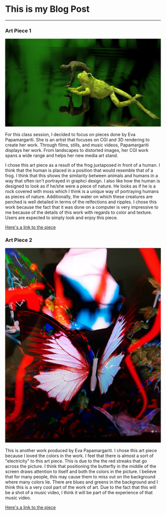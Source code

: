 # This is my Blog Post
------

### Art Piece 1
![Untitled](tumblr_ol7t3sRxhw1qzo4qro1_1280.jpg?raw=true "Untitled")

For this class session, I decided to focus on pieces done by Eva Papamargariti. She is an artist that focuses on CGI and 3D rendering to create her work. Through films, stills, and music videos, Papamargariti displays her work. From landscapes to distorted images, her CGI work spans a wide range and helps her new media art stand. 

I chose this art piece as a result of the frog juxtaposed in front of a human. I think that the human is placed in a position that would resemble that of a frog. I think that this shows the similarity between animals and humans in a way that often isn't portrayed in graphci design. I also like how the human is designed to look as if he/she were a piece of nature. He looks as if he is a rock covered with moss which I think is a unique way of portraying humans as pieces of nature. Additionally, the water on which these creatures are perched is well detailed in terms of the relfections and ripples. I chose this work because the fact that it was done on a computer is very impressive to me because of the details of this work with regards to color and texture. Users are expected to simply look and enjoy this piece.

[Here's a link to the piece](http://evapapamargariti.tumblr.com/post/157102809810/still-from-upcoming-film)


### Art Piece 2

![Work in progress for music video for Jean Benoit Dunckel (Air)](tumblr_oxgerdCeR01qzo4qro1_1280.png?raw=true "Work in progress for music video for Jean Benoit Dunckel (Air)")

This is another work produced by Eva Papamargariti. I chose this art piece because I loved the colors in the work. I feel that there is almost a sort of "electricity" to this art piece. This is due to the the red streaks that go across the picture. I think that positioning the butterfly in the middle of the screen draws attention to itself and both the colors in the picture. I believe that for many people, this may cause them to miss out on the background where many colors lie. There are blues and greens in the background and I think this is a very cool part of the work of art. Due to the fact that this will be a shot of a music video, I think it will be part of the experience of that music video.



[Here's a link to the piece](http://evapapamargariti.tumblr.com/post/166141937620/work-in-progress-for-music-video-for-jean-benoit)